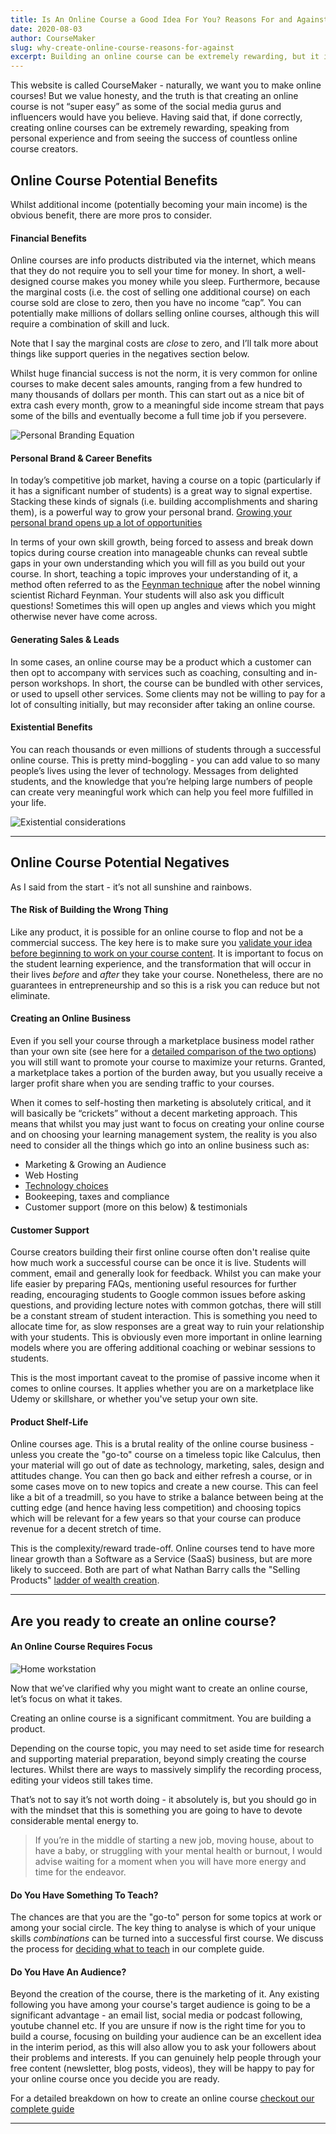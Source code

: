 ```yaml
---
title: Is An Online Course a Good Idea For You? Reasons For and Against
date: 2020-08-03
author: CourseMaker
slug: why-create-online-course-reasons-for-against
excerpt: Building an online course can be extremely rewarding, but it is not for everyone.
---
```

This website is called CourseMaker - naturally, we want you to make online courses! 
But we value honesty, and the truth is that creating an online course is not “super easy” as 
some of the social media gurus and influencers would have you believe. Having said that, if done correctly, 
creating online courses can be extremely rewarding, speaking from personal experience and from 
seeing the success of countless online course creators.


## Online Course Potential Benefits

Whilst additional income (potentially becoming your main income) is the obvious benefit, there are more pros to consider.


#### Financial Benefits

Online courses are info products distributed via the internet, which means that they do not require you to sell your time for money. In short, a well-designed course makes you money while you sleep. Furthermore, because the marginal costs (i.e. the cost of selling one additional course) on each course sold are close to zero, then you have no income “cap”. You can potentially make millions of dollars selling online courses, although this will require a combination of skill and luck.

Note that I say the marginal costs are _close_ to zero, and I’ll talk more about things like support queries in the negatives section below.

Whilst huge financial success is not the norm, it is very common for online courses to make decent sales amounts, ranging from a few hundred to many thousands of dollars per month. This can start out as a nice bit of extra cash every month, grow to a meaningful side income stream that pays some of the bills and eventually become a full time job if you persevere.

![Personal Branding Equation](/assets/reasons_to_online_course/income_growth.jpg)

#### Personal Brand & Career Benefits

In today’s competitive job market, having a course on a topic (particularly if it has a significant number of students) is a great way to signal expertise. Stacking these kinds of signals (i.e. building accomplishments and sharing them), is a powerful way to grow your personal brand. [Growing your personal brand opens up a lot of opportunities](/blog/improve-personal-branding-software-developers/)

In terms of your own skill growth, being forced to assess and break down topics during course creation 
into manageable chunks can reveal subtle gaps in your own understanding which you will fill as you build out your course. In short, teaching a topic improves your understanding of it, a method often referred to as the [Feynman technique](https://www.scotthyoung.com/learnonsteroids/grab/TranscriptFeynman.pdf) after the nobel winning scientist Richard Feynman. Your students will also ask you difficult questions! Sometimes this will open up angles and views which you might otherwise never have come across.


#### Generating Sales & Leads

In some cases, an online course may be a product which a customer can then opt to accompany with services such as coaching, consulting and in-person workshops. In short, the course can be bundled with other services, or used to upsell other services. Some clients may not be willing to pay for a lot of consulting initially, but may reconsider after taking an online course.


#### Existential Benefits

You can reach thousands or even millions of students through a successful online course. This is pretty mind-boggling - you can add value to so many people’s lives using the lever of technology. Messages from delighted students, and the knowledge that you’re helping large numbers of people can create very meaningful work which can help you feel more fulfilled in your life.

![Existential considerations](/assets/reasons_to_online_course/ikigai.png)

---

## Online Course Potential Negatives

As I said from the start - it’s not all sunshine and rainbows.


#### The Risk of Building the Wrong Thing
Like any product, it is possible for an online course to flop and not be a commercial success. 
The key here is to make sure you [validate your idea before beginning to work on your course content](/blog/create-sell-online-courses-ultimate-guide/#validation). 
It is important to focus on the student learning experience, and the transformation that will occur in
their lives *before* and *after* they take your course. 
Nonetheless, there are no guarantees in entrepreneurship and so this is a risk you can reduce but not eliminate.

#### Creating an Online Business

Even if you sell your course through a marketplace business model rather than your own site (see here for a [detailed comparison of the two options](/blog/online-marketplace-vs-self-hosting-courses/)) you will still want to promote your course to maximize your returns. 
Granted, a marketplace takes a portion of the burden away, but you usually receive a larger profit 
share when you are sending traffic to your courses. 

When it comes to self-hosting then marketing is absolutely critical, and it will basically be 
“crickets” without a decent marketing approach. 
This means that whilst you may just want to focus on creating your online course and on choosing
your learning management system, 
the reality is you also need to consider all the things which go into an online business such as:

*   Marketing & Growing an Audience
*   Web Hosting
*   [Technology choices](/blog/sell-online-course-your-own-website/)
*   Bookeeping, taxes and compliance
*   Customer support (more on this below) & testimonials


#### Customer Support

Course creators building their first online course often don't realise quite how much work a successful course can be once it is live. Students will comment, email and generally look for feedback. Whilst you can make your life easier by preparing FAQs, mentioning useful resources for further reading, encouraging students to Google common issues before asking questions, and providing lecture notes with common gotchas, there will still be a constant stream of student interaction. This is something you need to allocate time for, as slow responses are a great way to ruin your relationship with your students. This is obviously even more important in online learning models where you are offering additional coaching or webinar sessions to students. 

This is the most important caveat to the promise of passive income when it comes to online courses. It applies whether you are on a marketplace like Udemy or skillshare, or whether you've setup your own site. 


#### Product Shelf-Life

Online courses age. This is a brutal reality of the online course business - unless you create the 
"go-to" course on a timeless topic like Calculus, then your material will go out of date as 
technology, marketing, sales, design and attitudes change. You can then go back and either refresh 
a course, or in some cases move on to new topics and create a new course. This can feel like a 
bit of a treadmill, so you have to strike a balance between being at the cutting edge (and hence 
having less competition) and choosing topics which will be relevant for a few years so that your 
course can produce revenue for a decent stretch of time.

This is the complexity/reward trade-off. Online courses tend to have more linear growth than
a Software as a Service (SaaS) business, but are more likely to succeed. Both are part of what
Nathan Barry calls the "Selling Products" [ladder of wealth creation](https://nathanbarry.com/wealth-creation/).

---

## Are you ready to create an online course?


#### An Online Course Requires Focus

![Home workstation](/assets/reasons_to_online_course/home_focus.jpg)

Now that we’ve clarified why you might want to create an online course, let’s focus on what it takes.

Creating an online course is a significant commitment. You are building a product.

Depending on the course topic, you may need to set aside time for research and supporting material preparation, beyond simply creating the course lectures. Whilst there are ways to massively simplify the recording process, editing your videos still takes time. 

That’s not to say it’s not worth doing - it absolutely is, but you should go in with the mindset that this is something you are going to have to devote considerable mental energy to. 
>If you’re in the middle of starting a new job, moving house, about to have a baby, or struggling with your mental health or burnout, I would advise waiting for a moment when you will have more energy and time for the endeavor.


#### Do You Have Something To Teach?

The chances are that you are the "go-to" person for some topics at work or among your social circle. The key thing to analyse is which of your unique skills *combinations* can be turned into a successful first course. We discuss the process for [deciding what to teach](blog/create-sell-online-courses-ultimate-guide/#deciding) in our complete guide. 


#### Do You Have An Audience?

Beyond the creation of the course, there is the marketing of it. Any existing following you have among your 
course's target audience is going to be a significant advantage - an email list, social media or podcast 
following, youtube channel etc. If you are unsure if now is the right time for you to build a course, focusing on building your audience can be an excellent idea in the interim period, as this will also allow you to ask your followers about their problems and interests. If you can genuinely help people through your free content (newsletter, blog posts, videos), 
they will be happy to pay for your online course once you decide you are ready.


For a detailed breakdown on how to create an online course [checkout our complete guide](/blog/create-sell-online-courses-ultimate-guide/)

---
